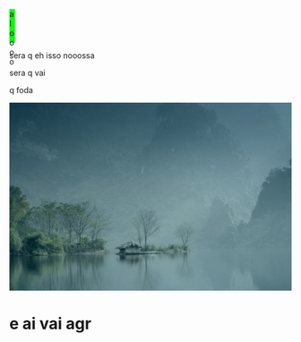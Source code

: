 <html>
  <head>
    <style type="text/css"> 
      #teste
      {
        width: 10px;
        height: 60px;
        background-color : lime;
        }
    </style>
  </head>
  <body>
    <div id="teste">
      aloooo
    </div>
    <p>
      sera q eh isso
      nooossa
    </p>
    <p>
      sera q vai
    </p>
    <p>
      q foda
    </p>
    <img src="details-1-background.jpg" alt="teste">
    

    
  </body>



  
</html>

# e ai vai agr
